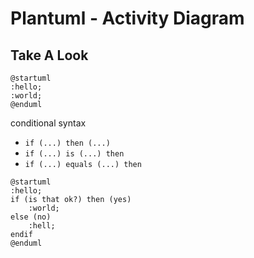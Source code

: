 # Plantuml - Activity Diagram

## Take A Look

```plantuml
@startuml
:hello;
:world;
@enduml
```

conditional syntax

- `if (...) then (...)` 
- `if (...) is (...) then`
- `if (...) equals (...) then`

```plantuml
@startuml
:hello;
if (is that ok?) then (yes)
    :world;
else (no)
    :hell;
endif
@enduml
```
